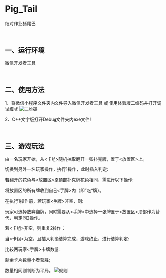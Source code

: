 # Pig_Tail
结对作业猪尾巴

&nbsp;
## 一、运行环境

微信开发者工具

&nbsp;
## 二、使用方法

1、将微信小程序文件夹内文件导入微信开发者工具 或 使用体验版二维码并打开调试模式
![二维码](https://images.cnblogs.com/cnblogs_com/blogs/704044/galleries/2050576/o_211024154700_oGR_P5fTZQmV63f7QkNoRzbcYK6Q.jpg)

2、C++文字版打开Debug文件夹内exe文件!

&nbsp;
## 三、游戏玩法

由一名玩家开始，从<卡组>随机抽取翻开一张扑克牌，置于<放置区>上。

切换到另外一名玩家操作，执行1操作，此时插入判定:

若翻开的花色与<放置区>原顶部扑克牌花色相同，需进行以下操作:

将放置区的所有牌收到自己<手牌>内（即”吃“牌）。

在执行1操作前，若玩家<手牌>非空，则:

玩家可选择放弃翻牌，同时需要从<手牌>中选择一张牌置于<放置区>顶部作为替代，判定同2操作。

若<卡组>非空，则重复2操作；

当<卡组>为空，且插入判定结算完成，游戏终止，进行结算判定:

比较两玩家<手牌>卡牌数量:

剩余卡片数量小者获胜;

数量相同则判断为平局。
![规则](https://img2020.cnblogs.com/blog/2515504/202109/2515504-20210924095841663-358698831.png)
